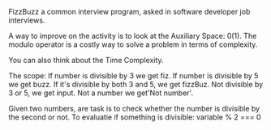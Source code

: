 FizzBuzz a common interview program, asked in software developer job interviews. 

A way to improve on the activity is to look at the Auxiliary Space: 0(1).
The modulo operator is a costly way to solve a problem in terms of complexity. 

You can also think about the Time Complexity.

The scope:
If number is divisible by 3 we get fiz.
If number is divisible by 5 we get buzz.
If it's divisible by both 3 and 5, we get fizzBuz.
Not divisible by 3 or 5, we get input.
Not a number we get'Not number'.

Given two numbers, are task is to check whether the number is divisible by the second or not. 
To evaluatie if something is  divisible:
variable % 2 === 0


